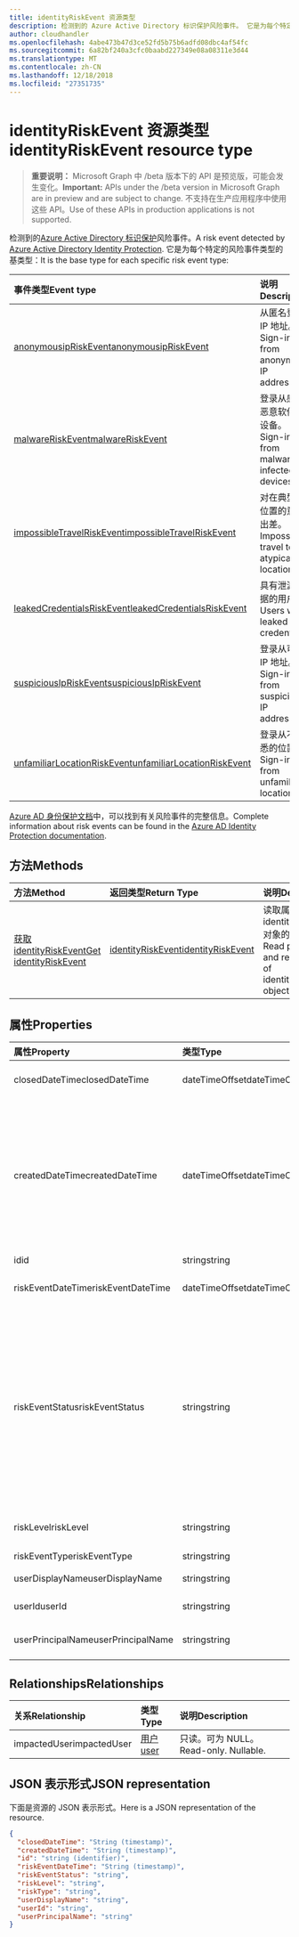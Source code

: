 ```yaml
---
title: identityRiskEvent 资源类型
description: 检测到的 Azure Active Directory 标识保护风险事件。 它是为每个特定的风险事件类型的基类型：
author: cloudhandler
ms.openlocfilehash: 4abe473b47d3ce52fd5b75b6adfd08dbc4af54fc
ms.sourcegitcommit: 6a82bf240a3cfc0baabd227349e08a08311e3d44
ms.translationtype: MT
ms.contentlocale: zh-CN
ms.lasthandoff: 12/18/2018
ms.locfileid: "27351735"
---
```

# <a name="identityriskevent-resource-type"></a><span data-ttu-id="7cbf4-104">identityRiskEvent 资源类型</span><span class="sxs-lookup"><span data-stu-id="7cbf4-104">identityRiskEvent resource type</span></span>

> <span data-ttu-id="7cbf4-105">**重要说明：** Microsoft Graph 中 /beta 版本下的 API 是预览版，可能会发生变化。</span><span class="sxs-lookup"><span data-stu-id="7cbf4-105">**Important:** APIs under the /beta version in Microsoft Graph are in preview and are subject to change.</span></span> <span data-ttu-id="7cbf4-106">不支持在生产应用程序中使用这些 API。</span><span class="sxs-lookup"><span data-stu-id="7cbf4-106">Use of these APIs in production applications is not supported.</span></span>

<span data-ttu-id="7cbf4-107">检测到的[Azure Active Directory 标识保护](https://azure.microsoft.com/en-us/documentation/articles/active-directory-identityprotection/)风险事件。</span><span class="sxs-lookup"><span data-stu-id="7cbf4-107">A risk event detected by [Azure Active Directory Identity Protection](https://azure.microsoft.com/en-us/documentation/articles/active-directory-identityprotection/).</span></span> <span data-ttu-id="7cbf4-108">它是为每个特定的风险事件类型的基类型：</span><span class="sxs-lookup"><span data-stu-id="7cbf4-108">It is the base type for each specific risk event type:</span></span>

| <span data-ttu-id="7cbf4-109">事件类型</span><span class="sxs-lookup"><span data-stu-id="7cbf4-109">Event type</span></span>         | <span data-ttu-id="7cbf4-110">说明</span><span class="sxs-lookup"><span data-stu-id="7cbf4-110">Description</span></span>|
|:---------------|:-----------|
|[<span data-ttu-id="7cbf4-111">anonymousipRiskEvent</span><span class="sxs-lookup"><span data-stu-id="7cbf4-111">anonymousipRiskEvent</span></span>](anonymousipriskevent.md) | <span data-ttu-id="7cbf4-112">从匿名登录 IP 地址。</span><span class="sxs-lookup"><span data-stu-id="7cbf4-112">Sign-ins from anonymous IP addresses.</span></span> |
|[<span data-ttu-id="7cbf4-113">malwareRiskEvent</span><span class="sxs-lookup"><span data-stu-id="7cbf4-113">malwareRiskEvent</span></span>](malwareriskevent.md) | <span data-ttu-id="7cbf4-114">登录从感染恶意软件的设备。</span><span class="sxs-lookup"><span data-stu-id="7cbf4-114">Sign-ins from malware-infected devices.</span></span> |
|[<span data-ttu-id="7cbf4-115">impossibleTravelRiskEvent</span><span class="sxs-lookup"><span data-stu-id="7cbf4-115">impossibleTravelRiskEvent</span></span>](impossibletravelriskevent.md) | <span data-ttu-id="7cbf4-116">对在典型的位置的意思出差。</span><span class="sxs-lookup"><span data-stu-id="7cbf4-116">Impossible travel to atypical locations.</span></span> |
|[<span data-ttu-id="7cbf4-117">leakedCredentialsRiskEvent</span><span class="sxs-lookup"><span data-stu-id="7cbf4-117">leakedCredentialsRiskEvent</span></span>](leakedcredentialsriskevent.md) | <span data-ttu-id="7cbf4-118">具有泄漏凭据的用户。</span><span class="sxs-lookup"><span data-stu-id="7cbf4-118">Users with leaked credentials.</span></span> |
|[<span data-ttu-id="7cbf4-119">suspiciousIpRiskEvent</span><span class="sxs-lookup"><span data-stu-id="7cbf4-119">suspiciousIpRiskEvent</span></span>](suspiciousipriskevent.md) | <span data-ttu-id="7cbf4-120">登录从可疑 IP 地址。</span><span class="sxs-lookup"><span data-stu-id="7cbf4-120">Sign-ins from suspicious IP addresses.</span></span> |
|[<span data-ttu-id="7cbf4-121">unfamiliarLocationRiskEvent</span><span class="sxs-lookup"><span data-stu-id="7cbf4-121">unfamiliarLocationRiskEvent</span></span>](unfamiliarlocationriskevent.md) | <span data-ttu-id="7cbf4-122">登录从不熟悉的位置。</span><span class="sxs-lookup"><span data-stu-id="7cbf4-122">Sign-ins from unfamiliar locations.</span></span> |

<span data-ttu-id="7cbf4-123">[Azure AD 身份保护文档](https://docs.microsoft.com/en-us/azure/active-directory/active-directory-reporting-risk-events)中，可以找到有关风险事件的完整信息。</span><span class="sxs-lookup"><span data-stu-id="7cbf4-123">Complete information about risk events can be found in the [Azure AD Identity Protection documentation](https://docs.microsoft.com/en-us/azure/active-directory/active-directory-reporting-risk-events).</span></span>

## <a name="methods"></a><span data-ttu-id="7cbf4-124">方法</span><span class="sxs-lookup"><span data-stu-id="7cbf4-124">Methods</span></span>

| <span data-ttu-id="7cbf4-125">方法</span><span class="sxs-lookup"><span data-stu-id="7cbf4-125">Method</span></span>           | <span data-ttu-id="7cbf4-126">返回类型</span><span class="sxs-lookup"><span data-stu-id="7cbf4-126">Return Type</span></span>    |<span data-ttu-id="7cbf4-127">说明</span><span class="sxs-lookup"><span data-stu-id="7cbf4-127">Description</span></span>|
|:---------------|:--------|:----------|
|[<span data-ttu-id="7cbf4-128">获取 identityRiskEvent</span><span class="sxs-lookup"><span data-stu-id="7cbf4-128">Get identityRiskEvent</span></span>](../api/identityriskevent-get.md) | [<span data-ttu-id="7cbf4-129">identityRiskEvent</span><span class="sxs-lookup"><span data-stu-id="7cbf4-129">identityRiskEvent</span></span>](identityriskevent.md) |<span data-ttu-id="7cbf4-130">读取属性和 identityRiskEvent 对象的关系。</span><span class="sxs-lookup"><span data-stu-id="7cbf4-130">Read properties and relationships of identityRiskEvent object.</span></span>|

## <a name="properties"></a><span data-ttu-id="7cbf4-131">属性</span><span class="sxs-lookup"><span data-stu-id="7cbf4-131">Properties</span></span>
| <span data-ttu-id="7cbf4-132">属性</span><span class="sxs-lookup"><span data-stu-id="7cbf4-132">Property</span></span>     | <span data-ttu-id="7cbf4-133">类型</span><span class="sxs-lookup"><span data-stu-id="7cbf4-133">Type</span></span>   |<span data-ttu-id="7cbf4-134">说明</span><span class="sxs-lookup"><span data-stu-id="7cbf4-134">Description</span></span>|
|:---------------|:--------|:----------|
|<span data-ttu-id="7cbf4-135">closedDateTime</span><span class="sxs-lookup"><span data-stu-id="7cbf4-135">closedDateTime</span></span>|<span data-ttu-id="7cbf4-136">dateTimeOffset</span><span class="sxs-lookup"><span data-stu-id="7cbf4-136">dateTimeOffset</span></span>| <span data-ttu-id="7cbf4-137">日期和时间的风险事件已关闭</span><span class="sxs-lookup"><span data-stu-id="7cbf4-137">The date and time that the risk event was closed</span></span>|
|<span data-ttu-id="7cbf4-138">createdDateTime</span><span class="sxs-lookup"><span data-stu-id="7cbf4-138">createdDateTime</span></span>|<span data-ttu-id="7cbf4-139">dateTimeOffset</span><span class="sxs-lookup"><span data-stu-id="7cbf4-139">dateTimeOffset</span></span>| <span data-ttu-id="7cbf4-140">日期和时间的风险事件的创建。</span><span class="sxs-lookup"><span data-stu-id="7cbf4-140">The date and time that the risk event was created.</span></span> <span data-ttu-id="7cbf4-141">始终是大于或等于风险事件本身的 datetime。</span><span class="sxs-lookup"><span data-stu-id="7cbf4-141">This is always greater than or equal to the datetime of the risk event itself.</span></span> <span data-ttu-id="7cbf4-142">这是正确的属性，以用作筛选器时查询风险事件。</span><span class="sxs-lookup"><span data-stu-id="7cbf4-142">This is the correct property to use as a filter when querying risk events.</span></span>|
|<span data-ttu-id="7cbf4-143">id</span><span class="sxs-lookup"><span data-stu-id="7cbf4-143">id</span></span>|<span data-ttu-id="7cbf4-144">string</span><span class="sxs-lookup"><span data-stu-id="7cbf4-144">string</span></span>| <span data-ttu-id="7cbf4-145">只读</span><span class="sxs-lookup"><span data-stu-id="7cbf4-145">Read-only</span></span>|
|<span data-ttu-id="7cbf4-146">riskEventDateTime</span><span class="sxs-lookup"><span data-stu-id="7cbf4-146">riskEventDateTime</span></span>|<span data-ttu-id="7cbf4-147">dateTimeOffset</span><span class="sxs-lookup"><span data-stu-id="7cbf4-147">dateTimeOffset</span></span>| <span data-ttu-id="7cbf4-148">日期和风险事件发生的时间</span><span class="sxs-lookup"><span data-stu-id="7cbf4-148">The date and time when the risk event occurred</span></span>|
|<span data-ttu-id="7cbf4-149">riskEventStatus</span><span class="sxs-lookup"><span data-stu-id="7cbf4-149">riskEventStatus</span></span>|<span data-ttu-id="7cbf4-150">string</span><span class="sxs-lookup"><span data-stu-id="7cbf4-150">string</span></span>| <span data-ttu-id="7cbf4-151">可取值为：`active`、`remediated`、`dismissedAsFixed`、`dismissedAsFalsePositive`、`dismissedAsIgnore`、`loginBlocked`、`closedMfaAuto`、`closedMultipleReasons`。</span><span class="sxs-lookup"><span data-stu-id="7cbf4-151">Possible values are: `active`, `remediated`, `dismissedAsFixed`, `dismissedAsFalsePositive`, `dismissedAsIgnore`, `loginBlocked`, `closedMfaAuto`, `closedMultipleReasons`.</span></span>|
|<span data-ttu-id="7cbf4-152">riskLevel</span><span class="sxs-lookup"><span data-stu-id="7cbf4-152">riskLevel</span></span>|<span data-ttu-id="7cbf4-153">string</span><span class="sxs-lookup"><span data-stu-id="7cbf4-153">string</span></span>| <span data-ttu-id="7cbf4-154">可取值为：`low`、`medium`、`high`。</span><span class="sxs-lookup"><span data-stu-id="7cbf4-154">Possible values are: `low`, `medium`, `high`.</span></span>|
|<span data-ttu-id="7cbf4-155">riskEventType</span><span class="sxs-lookup"><span data-stu-id="7cbf4-155">riskEventType</span></span>|<span data-ttu-id="7cbf4-156">string</span><span class="sxs-lookup"><span data-stu-id="7cbf4-156">string</span></span>| <span data-ttu-id="7cbf4-157">风险类型</span><span class="sxs-lookup"><span data-stu-id="7cbf4-157">The type of risk</span></span>|
|<span data-ttu-id="7cbf4-158">userDisplayName</span><span class="sxs-lookup"><span data-stu-id="7cbf4-158">userDisplayName</span></span>|<span data-ttu-id="7cbf4-159">string</span><span class="sxs-lookup"><span data-stu-id="7cbf4-159">string</span></span>| <span data-ttu-id="7cbf4-160">风险的用户的名称</span><span class="sxs-lookup"><span data-stu-id="7cbf4-160">The name of the user at risk</span></span>|
|<span data-ttu-id="7cbf4-161">userId</span><span class="sxs-lookup"><span data-stu-id="7cbf4-161">userId</span></span>|<span data-ttu-id="7cbf4-162">string</span><span class="sxs-lookup"><span data-stu-id="7cbf4-162">string</span></span>| <span data-ttu-id="7cbf4-163">风险的用户 id</span><span class="sxs-lookup"><span data-stu-id="7cbf4-163">The id of the user at risk</span></span>|
|<span data-ttu-id="7cbf4-164">userPrincipalName</span><span class="sxs-lookup"><span data-stu-id="7cbf4-164">userPrincipalName</span></span>|<span data-ttu-id="7cbf4-165">string</span><span class="sxs-lookup"><span data-stu-id="7cbf4-165">string</span></span>| <span data-ttu-id="7cbf4-166">风险的用户的用户主体名称</span><span class="sxs-lookup"><span data-stu-id="7cbf4-166">The user principal name of the user at risk</span></span>|

## <a name="relationships"></a><span data-ttu-id="7cbf4-167">Relationships</span><span class="sxs-lookup"><span data-stu-id="7cbf4-167">Relationships</span></span>
| <span data-ttu-id="7cbf4-168">关系</span><span class="sxs-lookup"><span data-stu-id="7cbf4-168">Relationship</span></span> | <span data-ttu-id="7cbf4-169">类型</span><span class="sxs-lookup"><span data-stu-id="7cbf4-169">Type</span></span>   |<span data-ttu-id="7cbf4-170">说明</span><span class="sxs-lookup"><span data-stu-id="7cbf4-170">Description</span></span>|
|:---------------|:--------|:----------|
|<span data-ttu-id="7cbf4-171">impactedUser</span><span class="sxs-lookup"><span data-stu-id="7cbf4-171">impactedUser</span></span>|[<span data-ttu-id="7cbf4-172">用户</span><span class="sxs-lookup"><span data-stu-id="7cbf4-172">user</span></span>](user.md)| <span data-ttu-id="7cbf4-p105">只读。可为 NULL。</span><span class="sxs-lookup"><span data-stu-id="7cbf4-p105">Read-only. Nullable.</span></span>|

## <a name="json-representation"></a><span data-ttu-id="7cbf4-175">JSON 表示形式</span><span class="sxs-lookup"><span data-stu-id="7cbf4-175">JSON representation</span></span>

<span data-ttu-id="7cbf4-176">下面是资源的 JSON 表示形式。</span><span class="sxs-lookup"><span data-stu-id="7cbf4-176">Here is a JSON representation of the resource.</span></span> 

<!-- {
  "blockType": "resource",
  "optionalProperties": [

  ],
  "@odata.type": "microsoft.graph.identityRiskEvent"
}-->

```json
{
  "closedDateTime": "String (timestamp)",
  "createdDateTime": "String (timestamp)",
  "id": "string (identifier)",
  "riskEventDateTime": "String (timestamp)",
  "riskEventStatus": "string",
  "riskLevel": "string",
  "riskType": "string",
  "userDisplayName": "string",
  "userId": "string",
  "userPrincipalName": "string"
}

```

<!-- uuid: 8fcb5dbc-d5aa-4681-8e31-b001d5168d79
2015-10-25 14:57:30 UTC -->
<!-- {
  "type": "#page.annotation",
  "description": "identityRiskEvent resource",
  "keywords": "",
  "section": "documentation",
  "tocPath": ""
}-->